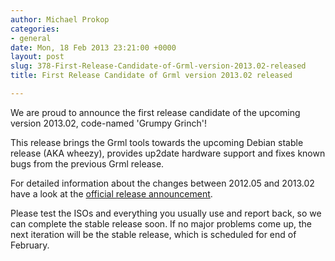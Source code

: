 ```yaml
---
author: Michael Prokop
categories:
- general
date: Mon, 18 Feb 2013 23:21:00 +0000
layout: post
slug: 378-First-Release-Candidate-of-Grml-version-2013.02-released
title: First Release Candidate of Grml version 2013.02 released

---
```

We are proud to announce the first release candidate of the upcoming version 2013\.02, code\-named 'Grumpy Grinch'!

This release brings the Grml tools towards the upcoming Debian stable release (AKA wheezy), provides up2date hardware support and fixes known bugs from the previous Grml release.

For detailed information about the changes between 2012\.05 and 2013\.02 have a look at the [official release announcement](http://grml.org/changelogs/README-grml-2013.02-rc1/).

Please test the ISOs and everything you usually use and report back, so we can complete the stable release soon. If no major problems come up, the next iteration will be the stable release, which is scheduled for end of February.
